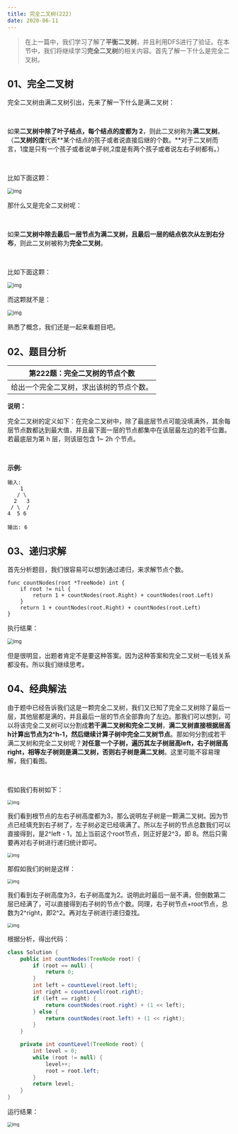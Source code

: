 ```yaml
---
title: 完全二叉树(222)
date: 2020-06-11
---
```


> 在上一篇中，我们学习了解了**平衡二叉树**，并且利用DFS进行了验证。在本节中，我们将继续学习**完全二叉树**的相关内容。首先了解一下什么是完全二叉树。

## 01、完全二叉树

完全二叉树由满二叉树引出，先来了解一下什么是满二叉树：

<br/>

如果**二叉树中除了叶子结点，每个结点的度都为 2**，则此二叉树称为**满二叉树**。（**二叉树的度**代表**某个结点的孩子或者说直接后继的个数。**对于二叉树而言，1度是只有一个孩子或者说单子树,2度是有两个孩子或者说左右子树都有。）

<br/>

比如下面这颗：

<img src="./407/1.jpg" alt="img" style="zoom: 80%;" />

那什么又是完全二叉树呢：

<br/>

如果**二叉树中除去最后一层节点为满二叉树，且最后一层的结点依次从左到右分布**，则此二叉树被称为**完全二叉树**。

<br/>

比如下面这颗：

<img src="./407/2.jpg" alt="img" style="zoom: 80%;" />

而这颗就不是：

<img src="./407/3.jpg" alt="img" style="zoom: 80%;" />

熟悉了概念，我们还是一起来看题目吧。

## 02、题目分析

| 第222题：完全二叉树的节点个数            |
| ---------------------------------------- |
| 给出一个完全二叉树，求出该树的节点个数。 |

**说明：**

完全二叉树的定义如下：在完全二叉树中，除了最底层节点可能没填满外，其余每层节点数都达到最大值，并且最下面一层的节点都集中在该层最左边的若干位置。若最底层为第 h 层，则该层包含 1~ 2h 个节点。

<br/>

**示例:**

```
输入: 
    1
   / \
  2   3
 / \  /
4  5 6

输出: 6
```

## 03、递归求解

首先分析题目，我们很容易可以想到通过递归，来求解节点个数。

```
func countNodes(root *TreeNode) int {
    if root != nil {
        return 1 + countNodes(root.Right) + countNodes(root.Left)
    }
    return 1 + countNodes(root.Right) + countNodes(root.Left)
}
```

执行结果：

<img src="./407/4.jpg" alt="img" style="zoom: 80%;" />

但是很明显，出题者肯定不是要这种答案。因为这种答案和完全二叉树一毛钱关系都没有。所以我们继续思考。

## 04、经典解法

由于题中已经告诉我们这是一颗完全二叉树，我们又已知了完全二叉树除了最后一层，其他层都是满的，并且最后一层的节点全部靠向了左边。那我们可以想到，可以将该完全二叉树可以分割成**若干满二叉树和完全二叉树**，**满二叉树直接根据层高h计算出节点为2^h-1，**然后**继续计算子树中完全二叉树节点**。那如何分割成若干满二叉树和完全二叉树呢？**对任意一个子树，遍历其左子树层高left，右子树层高right，相等左子树则是满二叉树，否则右子树是满二叉树**。这里可能不容易理解，我们看图。

<br/>

假如我们有树如下：

<img src="./407/5.jpg" alt="img" style="zoom: 67%;" />

我们看到根节点的左右子树高度都为3，那么说明左子树是一颗满二叉树。因为节点已经填充到右子树了，左子树必定已经填满了。所以左子树的节点总数我们可以直接得到，是2^left - 1，加上当前这个root节点，则正好是2^3，即 8。然后只需要再对右子树进行递归统计即可。

<img src="./407/6.jpg" alt="img" style="zoom: 67%;" />

那假如我们的树是这样：

<img src="./407/7.jpg" alt="img" style="zoom: 67%;" />

我们看到左子树高度为3，右子树高度为2。说明此时最后一层不满，但倒数第二层已经满了，可以直接得到右子树的节点个数。同理，右子树节点+root节点，总数为2^right，即2^2。再对左子树进行递归查找。

<img src="./407/8.jpg" alt="img" style="zoom: 67%;" />

根据分析，得出代码：

```java
class Solution {
    public int countNodes(TreeNode root) {
        if (root == null) {
            return 0;
        }
        int left = countLevel(root.left);
        int right = countLevel(root.right);
        if (left == right) {
            return countNodes(root.right) + (1 << left);
        } else {
            return countNodes(root.left) + (1 << right);
        }
    }

    private int countLevel(TreeNode root) {
        int level = 0;
        while (root != null) {
            level++;
            root = root.left;
        }
        return level;
    }
}
```

运行结果：

<img src="./407/9.jpg" alt="img" style="zoom: 67%;" />